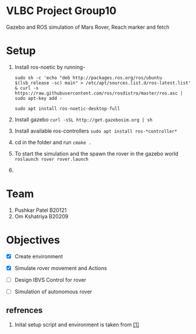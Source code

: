 # VLBC Project Group10
Gazebo and ROS simulation of Mars Rover, Reach marker and fetch 

# Setup
1. Install ros-noetic by running- 

    ```sudo sh -c 'echo "deb http://packages.ros.org/ros/ubuntu $(lsb_release -sc) main" > /etc/apt/sources.list.d/ros-latest.list' & curl -s https://raw.githubusercontent.com/ros/rosdistro/master/ros.asc | sudo apt-key add - ```
    
    ```sudo apt install ros-noetic-desktop-full```

2. Install gazebo ```curl -sSL http://get.gazebosim.org | sh ```
3. Install available ros-controllers ```sudo apt install ros-*controller*```
4. cd in the folder and run ```cmake .```
5. To start the simulation and the spawn the rover in the gazebo world ```roslaunch rover rover.launch```
6. 

# Team 
1. Pushkar Patel B20121
2. Om Kshatriya B20209

# Objectives 
- [x] Create environment
- [x] Simulate rover movement and Actions
- [ ] Design IBVS Control for rover
- [ ] Simulation of autonomous rover
 

## refrences
1. Inital setup script and environment is taken from [[1]](https://github.com/advaitp/rover)